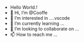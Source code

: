 - Hello World.!
- 👋 Hi, I’m @Cooffe
- 👀 I’m interested in ....vscode
- 🌱 I’m currently learning ...
- 💞️ I’m looking to collaborate on ...
- 📫 How to reach me ...

<!---
Cooffe/Cooffe is a ✨ special ✨ repository because its `README.md` (this file) appears on your GitHub profile.
You can click the Preview link to take a look at your changes.
--->
